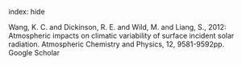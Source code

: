 index: hide

<div class="Citation">

  <div class="Citation-body">
    <div class="Citation-text">Wang, K. C. and Dickinson, R. E. and Wild, M. and Liang, S., 2012: Atmospheric impacts on climatic variability of surface incident solar radiation. <span class="Article-journal">Atmospheric Chemistry and Physics, </span><span class="Article-volume">12, </span>9581-9592pp.</div>
    <div class="Citation-links">
      <div class="CitationLink" data-href="https://scholar.google.com/scholar?q=Atmospheric+impacts+on+climatic+variability+of+surface+incident+solar+radiation">
        <div class="CitationLink-icon CitationLink-Scholar"></div>
        <div class="CitationLink-text">Google Scholar</div>
      </div>
    </div>
  </div>
</div>


<div class="Citation-copy">

</div>